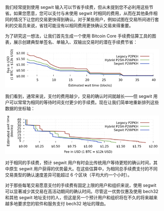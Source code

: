 我们经常提到使用 segwit 输入可以节省手续费，但从未提到您不必利用这些节省。如果您愿意，您可以支付与未使用 segwit 时相同的费用，从而在其他条件相同的情况下让您的交易更快得到确认。对于某些用户，例如试图在交易所间进行套利的交易员来说，省钱可能没有以相同费用更快确认交易来得重要。

为了研究这一想法，让我们首先生成一个使用 Bitcoin Core 手续费估算工具的图表，展示创建典型单签名、单输入、双输出交易时的潜在手续费节省：

![按预估手续费以美元计费，Y=手续费，X=确认目标](/img/posts/2019-08-rate-over-time.png)

我们看到，通常来说，支付的费用越少，交易的确认时间就越长——但 segwit 用户可以常常为相同的等待时间支付更少的手续费。现在让我们简单地重新排列这些数据的坐标轴：

![按预估手续费以美元计费，Y=确认目标，X=手续费](/img/posts/2019-08-time-over-rate.png)

对于相同的手续费，预计 segwit 用户有时会比传统用户等待更短的确认时间，其中原生 segwit 用户获得的优势最大。在这些估算中，为相同总手续费支付的不同交易类型的确认速度差异可能超过 6 个区块（平均大约一个小时）。

对于那些每笔交易愿意支付的手续费有固定上限的用户和组织来说，使用 segwit 可以显著减少其交易在高活动期间的确认时间。尽管这一优势仅惠及使用 bech32 和其他 segwit 地址支付的人，但这是另一个预计用户和组织将在不久的将来越来越多地要求您的软件和服务支付 bech32 地址的理由。
